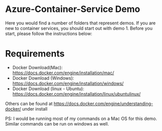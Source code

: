 # Azure-Container-Service Demo 

Here you would find a number of folders that represent demos. If you are new to container services, you should start out with demo 1. Before you start, please follow the instructions below: 

# Requirements

* Docker Download(Mac): https://docs.docker.com/engine/installation/mac/
* Docker Download (Windows): https://docs.docker.com/engine/installation/windows/
* Docker Download (linux - Ubuntu): https://docs.docker.com/engine/installation/linux/ubuntulinux/

Others can be found at https://docs.docker.com/engine/understanding-docker/ under install

PS: I would be running most of my commands on a Mac OS for this demo. Similar commands can be run on windows as well. 







